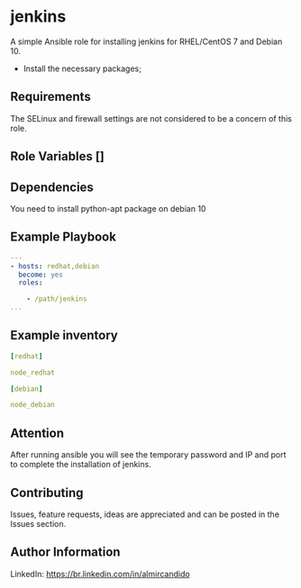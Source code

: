 # jenkins

A simple Ansible role for installing jenkins for RHEL/CentOS 7 and Debian 10.

- Install the necessary packages;

Requirements 
------------

The SELinux and firewall settings are not considered to be a concern of this role.

Role Variables []
--------------

Dependencies
------------

You need to install python-apt package on debian 10 


Example Playbook
----------------
```yml
---
- hosts: redhat,debian
  become: yes
  roles:

    - /path/jenkins
...
```

Example inventory
-----------------
```yml
[redhat]

node_redhat

[debian]

node_debian

```

Attention
---------

After running ansible you will see the temporary password and IP and port to complete the installation of jenkins.

## Contributing

Issues, feature requests, ideas are appreciated and can be posted in the Issues section.


Author Information
------------------
LinkedIn: https://br.linkedin.com/in/almircandido
